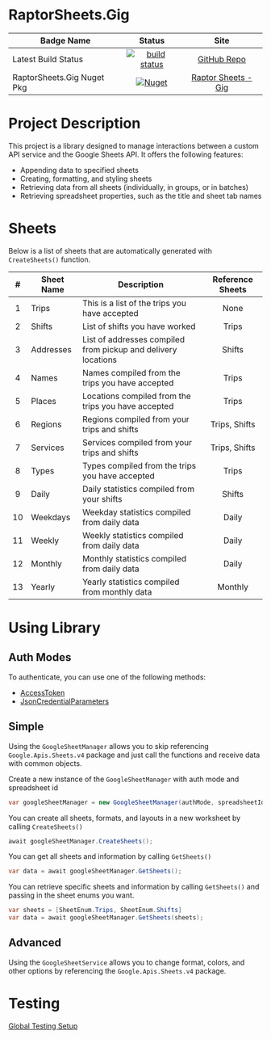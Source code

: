 # RaptorSheets.Gig

| Badge Name | Status | Site |
| ---------- | :------------: | :------------: |
| Latest Build Status | [![build status](https://github.com/khanjal/RaptorSheets/actions/workflows/dotnet.yml/badge.svg)](https://github.com/khanjal/RaptorSheets/actions) | [GitHub Repo](https://github.com/khanjal/RaptorSheets/) |
| RaptorSheets.Gig Nuget Pkg | [![Nuget](https://img.shields.io/nuget/v/RaptorSheets.Gig)](https://www.nuget.org/packages/RaptorSheets.Gig/) | [Raptor Sheets - Gig](https://gig.raptorsheets.com) |


# Project Description

This project is a library designed to manage interactions between a custom API service and the Google Sheets API. It offers the following features:

* Appending data to specified sheets
* Creating, formatting, and styling sheets
* Retrieving data from all sheets (individually, in groups, or in batches)
* Retrieving spreadsheet properties, such as the title and sheet tab names

# Sheets

Below is a list of sheets that are automatically generated with ````CreateSheets()```` function.

| # | Sheet Name | Description | Reference Sheets |
| :------------: | ---------- | ------------ | :------------: |
| 1 | Trips | This is a list of the trips you have accepted | None |
| 2 | Shifts | List of shifts you have worked | Trips |
| 3 | Addresses | List of addresses compiled from pickup and delivery locations | Shifts |
| 4 | Names | Names compiled from the trips you have accepted | Trips |
| 5 | Places | Locations compiled from the trips you have accepted | Trips |
| 6 | Regions | Regions compiled from your trips and shifts | Trips, Shifts |
| 7 | Services | Services compiled from your trips and shifts | Trips, Shifts |
| 8 | Types | Types compiled from the trips you have accepted | Trips |
| 9 | Daily | Daily statistics compiled from your shifts | Shifts |
| 10 | Weekdays | Weekday statistics compiled from daily data | Daily |
| 11 | Weekly | Weekly statistics compiled from daily data | Daily |
| 12 | Monthly | Monthly statistics compiled from daily data | Daily |
| 13 | Yearly | Yearly statistics compiled from monthly data | Monthly |

# Using Library

## Auth Modes

To authenticate, you can use one of the following methods:
* [AccessToken](https://cloud.google.com/dotnet/docs/reference/Google.Apis/latest/Google.Apis.Auth.OAuth2.BearerToken)
* [JsonCredentialParameters](https://cloud.google.com/dotnet/docs/reference/Google.Apis/latest/Google.Apis.Auth.OAuth2.JsonCredentialParameters)

## Simple

Using the ````GoogleSheetManager```` allows you to skip referencing ````Google.Apis.Sheets.v4```` package and just call the functions and receive data with common objects.

Create a new instance of the ````GoogleSheetManager```` with auth mode and spreadsheet id

```csharp
var googleSheetManager = new GoogleSheetManager(authMode, spreadsheetId);
```

You can create all sheets, formats, and layouts in a new worksheet by calling ````CreateSheets()````

```csharp
await googleSheetManager.CreateSheets();
```

You can get all sheets and information by calling ````GetSheets()````

```csharp
var data = await googleSheetManager.GetSheets();
```

You can retrieve specific sheets and information by calling ````GetSheets()```` and passing in the sheet enums you want.

```csharp
var sheets = [SheetEnum.Trips, SheetEnum.Shifts]
var data = await googleSheetManager.GetSheets(sheets);
```

## Advanced

Using the ````GoogleSheetService```` allows you to change format, colors, and other options by referencing the ````Google.Apis.Sheets.v4```` package.

# Testing

[Global Testing Setup](README.md#testing)
